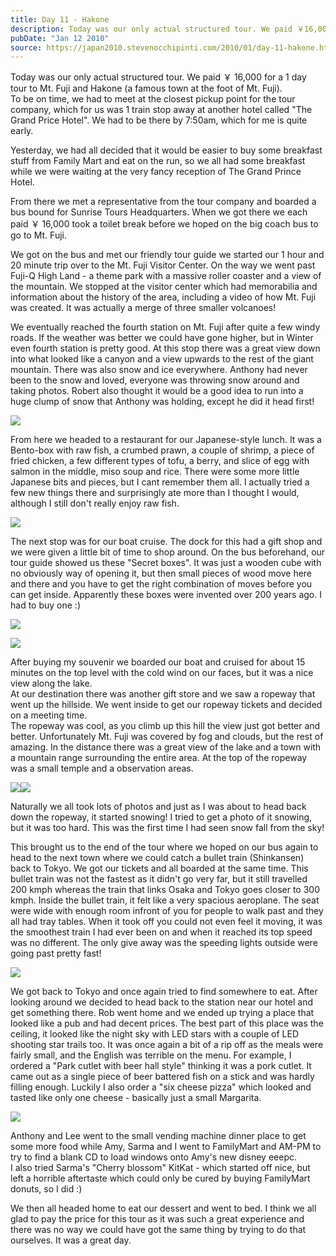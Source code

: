 ```yaml
---
title: Day 11 - Hakone
description: Today was our only actual structured tour. We paid ￥16,000 for a 1 day tour to Mt. Fuji and Hakone (a famous town at the foot of Mt. Fuji). ...
pubDate: "Jan 12 2010"
source: https://japan2010.stevenocchipinti.com/2010/01/day-11-hakone.html
---
```


Today was our only actual structured tour. We paid ￥ 16,000 for a 1 day tour to Mt. Fuji and Hakone (a famous town at the foot of Mt. Fuji).  
To be on time, we had to meet at the closest pickup point for the tour company, which for us was 1 train stop away at another hotel called "The Grand Price Hotel". We had to be there by 7:50am, which for me is quite early.

Yesterday, we had all decided that it would be easier to buy some breakfast stuff from Family Mart and eat on the run, so we all had some breakfast while we were waiting at the very fancy reception of The Grand Prince Hotel.

From there we met a representative from the tour company and boarded a bus bound for Sunrise Tours Headquarters. When we got there we each paid ￥ 16,000 took a toilet break before we hoped on the big coach bus to go to Mt. Fuji.

We got on the bus and met our friendly tour guide we started our 1 hour and 20 minute trip over to the Mt. Fuji Visitor Center. On the way we went past Fuji-Q High Land - a theme park with a massive roller coaster and a view of the mountain. We stopped at the visitor center which had memorabilia and information about the history of the area, including a video of how Mt. Fuji was created. It was actually a merge of three smaller volcanoes!

We eventually reached the fourth station on Mt. Fuji after quite a few windy roads. If the weather was better we could have gone higher, but in Winter even fourth station is pretty good. At this stop there was a great view down into what looked like a canyon and a view upwards to the rest of the giant mountain. There was also snow and ice everywhere. Anthony had never been to the snow and loved, everyone was throwing snow around and taking photos. Robert also thought it would be a good idea to run into a huge clump of snow that Anthony was holding, except he did it head first!

[![](https://2.bp.blogspot.com/_l2YQkMP1pOU/S0xeBUBGbiI/AAAAAAAAAXQ/iWnd-HUaYDk/s320/DSC_0120-1.JPG)](https://2.bp.blogspot.com/_l2YQkMP1pOU/S0xeBUBGbiI/AAAAAAAAAXQ/iWnd-HUaYDk/s1600-h/DSC_0120-1.JPG)

From here we headed to a restaurant for our Japanese-style lunch. It was a Bento-box with raw fish, a crumbed prawn, a couple of shrimp, a piece of fried chicken, a few different types of tofu, a berry, and slice of egg with salmon in the middle, miso soup and rice. There were some more little Japanese bits and pieces, but I cant remember them all. I actually tried a few new things there and surprisingly ate more than I thought I would, although I still don't really enjoy raw fish.

[![](https://2.bp.blogspot.com/_l2YQkMP1pOU/S0xeU7IguQI/AAAAAAAAAXY/aQRnO38obBM/s320/DSC_0104.JPG)](https://2.bp.blogspot.com/_l2YQkMP1pOU/S0xeU7IguQI/AAAAAAAAAXY/aQRnO38obBM/s1600-h/DSC_0104.JPG)

The next stop was for our boat cruise. The dock for this had a gift shop and we were given a little bit of time to shop around. On the bus beforehand, our tour guide showed us these "Secret boxes". It was just a wooden cube with no obviously way of opening it, but then small pieces of wood move here and there and you have to get the right combination of moves before you can get inside. Apparently these boxes were invented over 200 years ago. I had to buy one :)

[![](https://3.bp.blogspot.com/_l2YQkMP1pOU/S0xfC6Ld4VI/AAAAAAAAAXg/3XYaVQG_YKo/s320/DSC_0328.JPG)](https://3.bp.blogspot.com/_l2YQkMP1pOU/S0xfC6Ld4VI/AAAAAAAAAXg/3XYaVQG_YKo/s1600-h/DSC_0328.JPG)

[![](https://4.bp.blogspot.com/_l2YQkMP1pOU/S0xfGGcVCRI/AAAAAAAAAXo/epcjGkSI_dw/s320/DSC_0329.JPG)](https://4.bp.blogspot.com/_l2YQkMP1pOU/S0xfGGcVCRI/AAAAAAAAAXo/epcjGkSI_dw/s1600-h/DSC_0329.JPG)

After buying my souvenir we boarded our boat and cruised for about 15 minutes on the top level with the cold wind on our faces, but it was a nice view along the lake.  
At our destination there was another gift store and we saw a ropeway that went up the hillside. We went inside to get our ropeway tickets and decided on a meeting time.  
The ropeway was cool, as you climb up this hill the view just got better and better. Unfortunately Mt. Fuji was covered by fog and clouds, but the rest of amazing. In the distance there was a great view of the lake and a town with a mountain range surrounding the entire area. At the top of the ropeway was a small temple and a observation areas.

[![](https://4.bp.blogspot.com/_l2YQkMP1pOU/S0xglXXEkkI/AAAAAAAAAYI/j2r5psUK86o/s320/DSC_0199.JPG)](https://4.bp.blogspot.com/_l2YQkMP1pOU/S0xglXXEkkI/AAAAAAAAAYI/j2r5psUK86o/s1600-h/DSC_0199.JPG)[![](https://4.bp.blogspot.com/_l2YQkMP1pOU/S0xgqrgTS5I/AAAAAAAAAYQ/yazFC4bYg8s/s320/DSC_0284.JPG)](https://4.bp.blogspot.com/_l2YQkMP1pOU/S0xgqrgTS5I/AAAAAAAAAYQ/yazFC4bYg8s/s1600-h/DSC_0284.JPG)

Naturally we all took lots of photos and just as I was about to head back down the ropeway, it started snowing! I tried to get a photo of it snowing, but it was too hard. This was the first time I had seen snow fall from the sky!

This brought us to the end of the tour where we hoped on our bus again to head to the next town where we could catch a bullet train (Shinkansen) back to Tokyo. We got our tickets and all boarded at the same time. This bullet train was not the fastest as it didn't go very far, but it still travelled 200 kmph whereas the train that links Osaka and Tokyo goes closer to 300 kmph. Inside the bullet train, it felt like a very spacious aeroplane. The seat were wide with enough room infront of you for people to walk past and they all had tray tables. When it took off you could not even feel it moving, it was the smoothest train I had ever been on and when it reached its top speed was no different. The only give away was the speeding lights outside were going past pretty fast!

[![](https://3.bp.blogspot.com/_l2YQkMP1pOU/S0xgy1M1TRI/AAAAAAAAAYY/Dzb-fAWB-CI/s320/DSC_0320.JPG)](https://3.bp.blogspot.com/_l2YQkMP1pOU/S0xgy1M1TRI/AAAAAAAAAYY/Dzb-fAWB-CI/s1600-h/DSC_0320.JPG)

We got back to Tokyo and once again tried to find somewhere to eat. After looking around we decided to head back to the station near our hotel and get something there. Rob went home and we ended up trying a place that looked like a pub and had decent prices. The best part of this place was the ceiling, it looked like the night sky with LED stars with a couple of LED shooting star trails too. It was once again a bit of a rip off as the meals were fairly small, and the English was terrible on the menu. For example, I ordered a "Park cutlet with beer hall style" thinking it was a pork cutlet. It came out as a single piece of beer battered fish on a stick and was hardly filling enough. Luckily I also order a "six cheese pizza" which looked and tasted like only one cheese - basically just a small Margarita.

[![](https://2.bp.blogspot.com/_l2YQkMP1pOU/S0xg6bmWb5I/AAAAAAAAAYg/DCCqLlRHecE/s320/DSC_0327.JPG)](https://2.bp.blogspot.com/_l2YQkMP1pOU/S0xg6bmWb5I/AAAAAAAAAYg/DCCqLlRHecE/s1600-h/DSC_0327.JPG)

Anthony and Lee went to the small vending machine dinner place to get some more food while Amy, Sarma and I went to FamilyMart and AM-PM to try to find a blank CD to load windows onto Amy's new disney eeepc.  
I also tried Sarma's "Cherry blossom" KitKat - which started off nice, but left a horrible aftertaste which could only be cured by buying FamilyMart donuts, so I did :)

We then all headed home to eat our dessert and went to bed. I think we all glad to pay the price for this tour as it was such a great experience and there was no way we could have got the same thing by trying to do that ourselves. It was a great day.
